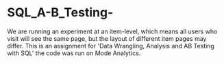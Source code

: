 # SQL_A-B_Testing-
We are running an experiment at an item-level, which means all users who visit will see the same page, but the layout of different item pages may differ.
This is an assignment for 'Data Wrangling, Analysis and AB Testing with SQL' the code was run on Mode Analytics. 
